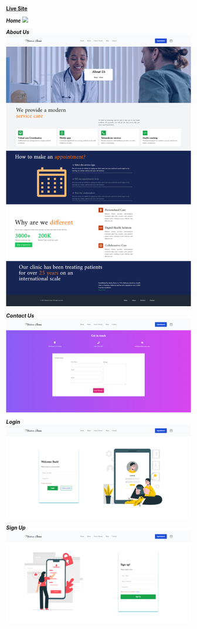 **[Live Site]()** <br>

***Home***
![](src/img/home.png)

***About Us***
![](src/img/about.png)

***Contact Us***
![](src/img/contact.png)

***Login***
![](src/img/login.png)

***Sign Up***
![](src/img/signup.png)
